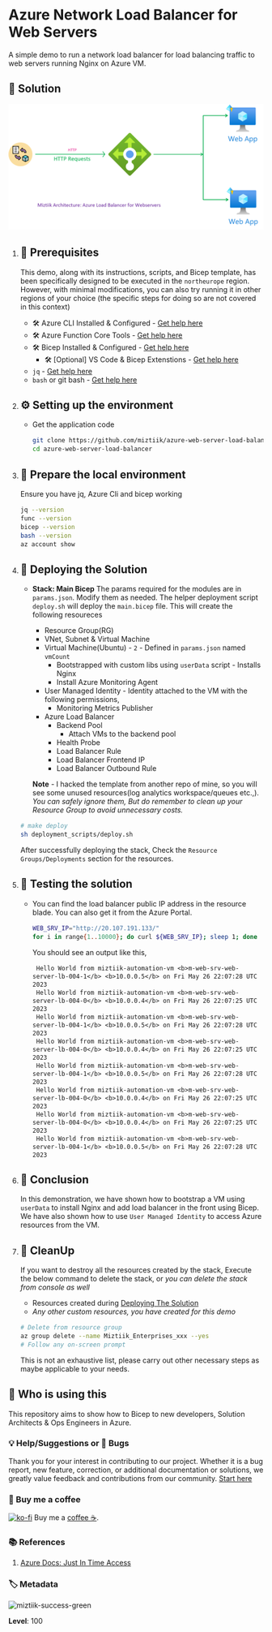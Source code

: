 # Azure Network Load Balancer for Web Servers

A simple demo to run a network load balancer for load balancing traffic to web servers running Nginx on Azure VM.

## 🎯 Solution

![Miztiik Automation - Azure Network Load Balancer for Web Servers](images/miztiik_architecture_azure_load_balancer_nginx_on_azure_vm_001.png)

1. ## 🧰 Prerequisites

   This demo, along with its instructions, scripts, and Bicep template, has been specifically designed to be executed in the `northeurope` region. However, with minimal modifications, you can also try running it in other regions of your choice (the specific steps for doing so are not covered in this context)

   - 🛠 Azure CLI Installed & Configured - [Get help here](https://learn.microsoft.com/en-us/cli/azure/install-azure-cli)
   - 🛠 Azure Function Core Tools - [Get help here](https://learn.microsoft.com/en-us/azure/azure-functions/functions-run-local?tabs=v4%2Cwindows%2Ccsharp%2Cportal%2Cbash#install-the-azure-functions-core-tools)
   - 🛠 Bicep Installed & Configured - [Get help here](https://learn.microsoft.com/en-us/azure/azure-resource-manager/bicep/install)
     - 🛠 [Optional] VS Code & Bicep Extenstions - [Get help here](https://learn.microsoft.com/en-us/azure/azure-resource-manager/bicep/install#vs-code-and-bicep-extension)
   - `jq` - [Get help here](https://stedolan.github.io/jq/download/)
   - `bash` or git bash - [Get help here](https://git-scm.com/downloads)

1. ## ⚙️ Setting up the environment

   - Get the application code

     ```bash
     git clone https://github.com/miztiik/azure-web-server-load-balancer.git
     cd azure-web-server-load-balancer
     ```

1. ## 🚀 Prepare the local environment

   Ensure you have jq, Azure Cli and bicep working

   ```bash
   jq --version
   func --version
   bicep --version
   bash --version
   az account show
   ```

1. ## 🚀 Deploying the Solution

   - **Stack: Main Bicep**
     The params required for the modules are in `params.json`. Modify them as needed. The helper deployment script `deploy.sh` will deploy the `main.bicep` file. This will create the following resoureces
     - Resource Group(RG)
     - VNet, Subnet & Virtual Machine
     - Virtual Machine(Ubuntu) - `2` - Defined in `params.json` named `vmCount`
        - Bootstrapped with custom libs using `userData` script - Installs Nginx
        - Install Azure Monitoring Agent
     - User Managed Identity - Identity attached to the VM with the following permissions,
        - Monitoring Metrics Publisher
     - Azure Load Balancer
       - Backend Pool
         - Attach VMs to the backend pool
       - Health Probe
       - Load Balancer Rule
       - Load Balancer Frontend IP
       - Load Balancer Outbound Rule

     **Note** - I hacked the template from another repo of mine, so you will see some unused resources(log analytics workspace/queues etc.,). _You can safely ignore them, But do remember to clean up your Resource Group to avoid unnecessary costs._

    ```bash
    # make deploy
    sh deployment_scripts/deploy.sh
    ```

     After successfully deploying the stack, Check the `Resource Groups/Deployments` section for the resources.

1. ## 🔬 Testing the solution

   - You can find the load balancer public IP address in the resource blade. You can also get it from the Azure Portal.

      ```bash
      WEB_SRV_IP="http://20.107.191.133/"
      for i in range{1..10000}; do curl ${WEB_SRV_IP}; sleep 1; done
      ```

      You should see an output like this,

      ```text
       Hello World from miztiik-automation-vm <b>m-web-srv-web-server-lb-004-1</b> <b>10.0.0.5</b> on Fri May 26 22:07:28 UTC 2023 
       Hello World from miztiik-automation-vm <b>m-web-srv-web-server-lb-004-0</b> <b>10.0.0.4</b> on Fri May 26 22:07:25 UTC 2023 
       Hello World from miztiik-automation-vm <b>m-web-srv-web-server-lb-004-1</b> <b>10.0.0.5</b> on Fri May 26 22:07:28 UTC 2023 
       Hello World from miztiik-automation-vm <b>m-web-srv-web-server-lb-004-0</b> <b>10.0.0.4</b> on Fri May 26 22:07:25 UTC 2023 
       Hello World from miztiik-automation-vm <b>m-web-srv-web-server-lb-004-1</b> <b>10.0.0.5</b> on Fri May 26 22:07:28 UTC 2023 
       Hello World from miztiik-automation-vm <b>m-web-srv-web-server-lb-004-0</b> <b>10.0.0.4</b> on Fri May 26 22:07:25 UTC 2023 
       Hello World from miztiik-automation-vm <b>m-web-srv-web-server-lb-004-0</b> <b>10.0.0.4</b> on Fri May 26 22:07:25 UTC 2023 
       Hello World from miztiik-automation-vm <b>m-web-srv-web-server-lb-004-1</b> <b>10.0.0.5</b> on Fri May 26 22:07:28 UTC 2023 
      ```

1. ## 📒 Conclusion

   In this demonstration, we have shown how to bootstrap a VM using `userData` to install Nginx and add load balancer in the front using Bicep. We have also shown how to use `User Managed Identity` to access Azure resources from the VM.
  
1. ## 🧹 CleanUp

   If you want to destroy all the resources created by the stack, Execute the below command to delete the stack, or _you can delete the stack from console as well_

   - Resources created during [Deploying The Solution](#-deploying-the-solution)
   - _Any other custom resources, you have created for this demo_

   ```bash
   # Delete from resource group
   az group delete --name Miztiik_Enterprises_xxx --yes
   # Follow any on-screen prompt
   ```

   This is not an exhaustive list, please carry out other necessary steps as maybe applicable to your needs.

## 📌 Who is using this

This repository aims to show how to Bicep to new developers, Solution Architects & Ops Engineers in Azure.

### 💡 Help/Suggestions or 🐛 Bugs

Thank you for your interest in contributing to our project. Whether it is a bug report, new feature, correction, or additional documentation or solutions, we greatly value feedback and contributions from our community. [Start here](/issues)

### 👋 Buy me a coffee

[![ko-fi](https://www.ko-fi.com/img/githubbutton_sm.svg)](https://ko-fi.com/Q5Q41QDGK) Buy me a [coffee ☕][900].

### 📚 References

1. [Azure Docs: Just In Time Access][10]

### 🏷️ Metadata

![miztiik-success-green](https://img.shields.io/badge/Miztiik:Automation:Level-100-green)

**Level**: 100

[10]: https://learn.microsoft.com/en-us/azure/defender-for-cloud/just-in-time-access-usage

[100]: https://www.udemy.com/course/aws-cloud-security/?referralCode=B7F1B6C78B45ADAF77A9
[101]: https://www.udemy.com/course/aws-cloud-security-proactive-way/?referralCode=71DC542AD4481309A441
[102]: https://www.udemy.com/course/aws-cloud-development-kit-from-beginner-to-professional/?referralCode=E15D7FB64E417C547579
[103]: https://www.udemy.com/course/aws-cloudformation-basics?referralCode=93AD3B1530BC871093D6
[899]: https://www.udemy.com/user/n-kumar/
[900]: https://ko-fi.com/miztiik
[901]: https://ko-fi.com/Q5Q41QDGK